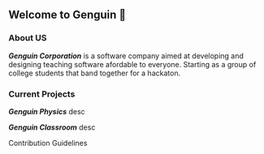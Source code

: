 ## Welcome to Genguin 👋

<!--

**Here are some ideas to get you started:**

🙋‍♀️ A short introduction - what is your organization all about?
🌈 Contribution guidelines - how can the community get involved?
👩‍💻 Useful resources - where can the community find your docs? Is there anything else the community should know?
🍿 Fun facts - what does your team eat for breakfast?
🧙 Remember, you can do mighty things with the power of [Markdown](https://docs.github.com/github/writing-on-github/getting-started-with-writing-and-formatting-on-github/basic-writing-and-formatting-syntax)
-->
<!-- Modify this -->

### About US
***Genguin Corporation*** is a software company aimed at developing and designing teaching software afordable to everyone. Starting as a group of college students that band together for a hackaton.

### Current Projects

***Genguin Physics***
desc

***Genguin Classroom***
desc

Contribution Guidelines
